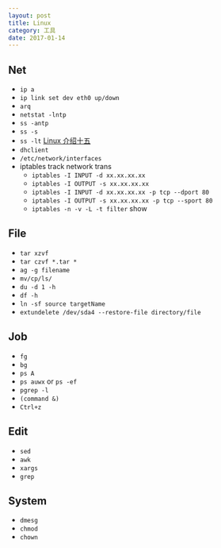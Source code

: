 ```yaml
---
layout: post
title: Linux
category: 工具
date: 2017-01-14
---
```


## Net

* `ip a`
* `ip link set dev eth0 up/down`
* `arq`
* `netstat -lntp`
* `ss -antp`
* `ss -s`
* `ss -lt`
    [Linux 介绍十五](https://segmentfault.com/a/1190000007946958)
* `dhclient`
* `/etc/network/interfaces`
* iptables track network trans
    * `iptables -I INPUT -d xx.xx.xx.xx`
    * `iptables -I OUTPUT -s xx.xx.xx.xx`
    * `iptables -I INPUT -d xx.xx.xx.xx -p tcp --dport 80`
    * `iptables -I OUTPUT -s xx.xx.xx.xx -p tcp --sport 80`
    * `iptables -n -v -L -t filter` show

## File

* `tar xzvf`
* `tar czvf *.tar *`
* `ag -g filename`
* `mv/cp/ls/`
* `du -d 1 -h`
* `df -h`
* `ln -sf source targetName`
* `extundelete /dev/sda4 --restore-file directory/file`

## Job

* `fg`
* `bg`
* `ps A`
* `ps auwx` or `ps -ef`
* `pgrep -l`
* `(command &)`
* `Ctrl+z`

## Edit

* `sed`
* `awk`
* `xargs`
* `grep`

## System

* `dmesg`
* `chmod`
* `chown`

